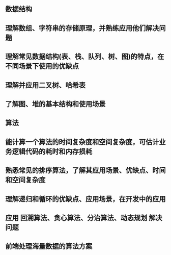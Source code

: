## 数据结构


## 理解数组、字符串的存储原理，并熟练应用他们解决问题
## 理解常见数据结构(表、栈、队列、树、图)的特点，在不同场景下使用的优缺点
## 理解并应用二叉树、哈希表
## 了解图、堆的基本结构和使用场景



## 算法

## 能计算一个算法的时间复杂度和空间复杂度，可估计业务逻辑代码的耗时和内存损耗
## 熟悉常见的排序算法，了解其应用场景、优缺点、时间和空间复杂度
## 理解递归和循环的优缺点、应用场景，在开发中的应用
## 应用 回溯算法、贪心算法、分治算法、动态规划 解决问题
## 前端处理海量数据的算法方案